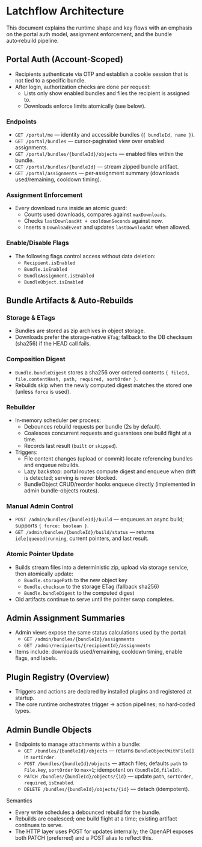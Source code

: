 # Latchflow Architecture

This document explains the runtime shape and key flows with an emphasis on the portal auth model, assignment enforcement, and the bundle auto‑rebuild pipeline.

## Portal Auth (Account‑Scoped)

- Recipients authenticate via OTP and establish a cookie session that is not tied to a specific bundle.
- After login, authorization checks are done per request:
  - Lists only show enabled bundles and files the recipient is assigned to.
  - Downloads enforce limits atomically (see below).

### Endpoints
- `GET /portal/me` — identity and accessible bundles (`{ bundleId, name }`).
- `GET /portal/bundles` — cursor‑paginated view over enabled assignments.
- `GET /portal/bundles/{bundleId}/objects` — enabled files within the bundle.
- `GET /portal/bundles/{bundleId}` — stream zipped bundle artifact.
- `GET /portal/assignments` — per‑assignment summary (downloads used/remaining, cooldown timing).

### Assignment Enforcement
- Every download runs inside an atomic guard:
  - Counts used downloads, compares against `maxDownloads`.
  - Checks `lastDownloadAt + cooldownSeconds` against now.
  - Inserts a `DownloadEvent` and updates `lastDownloadAt` when allowed.

### Enable/Disable Flags
- The following flags control access without data deletion:
  - `Recipient.isEnabled`
  - `Bundle.isEnabled`
  - `BundleAssignment.isEnabled`
  - `BundleObject.isEnabled`

## Bundle Artifacts & Auto‑Rebuilds

### Storage & ETags
- Bundles are stored as zip archives in object storage.
- Downloads prefer the storage‑native `ETag`; fallback to the DB checksum (sha256) if the HEAD call fails.

### Composition Digest
- `Bundle.bundleDigest` stores a sha256 over ordered contents `{ fileId, file.contentHash, path, required, sortOrder }`.
- Rebuilds skip when the newly computed digest matches the stored one (unless `force` is used).

### Rebuilder
- In‑memory scheduler per process:
  - Debounces rebuild requests per bundle (2s by default).
  - Coalesces concurrent requests and guarantees one build flight at a time.
  - Records last result (`built` or `skipped`).
- Triggers:
  - File content changes (upload or commit) locate referencing bundles and enqueue rebuilds.
  - Lazy backstop: portal routes compute digest and enqueue when drift is detected; serving is never blocked.
  - BundleObject CRUD/reorder hooks enqueue directly (implemented in admin bundle-objects routes).

### Manual Admin Control
- `POST /admin/bundles/{bundleId}/build` — enqueues an async build; supports `{ force: boolean }`.
- `GET /admin/bundles/{bundleId}/build/status` — returns `idle|queued|running`, current pointers, and last result.

### Atomic Pointer Update
- Builds stream files into a deterministic zip, upload via storage service, then atomically update:
  - `Bundle.storagePath` to the new object key
  - `Bundle.checksum` to the storage ETag (fallback sha256)
  - `Bundle.bundleDigest` to the computed digest
- Old artifacts continue to serve until the pointer swap completes.

## Admin Assignment Summaries

- Admin views expose the same status calculations used by the portal:
  - `GET /admin/bundles/{bundleId}/assignments`
  - `GET /admin/recipients/{recipientId}/assignments`
- Items include: downloads used/remaining, cooldown timing, enable flags, and labels.

## Plugin Registry (Overview)

- Triggers and actions are declared by installed plugins and registered at startup.
- The core runtime orchestrates trigger → action pipelines; no hard‑coded types.
## Admin Bundle Objects

- Endpoints to manage attachments within a bundle:
  - `GET /bundles/{bundleId}/objects` — returns `BundleObjectWithFile[]` in `sortOrder`.
  - `POST /bundles/{bundleId}/objects` — attach files; defaults `path` to `File.key`, `sortOrder` to `max+1`; idempotent on `(bundleId,fileId)`.
  - `PATCH /bundles/{bundleId}/objects/{id}` — update `path`, `sortOrder`, `required`, `isEnabled`.
  - `DELETE /bundles/{bundleId}/objects/{id}` — detach (idempotent).

Semantics
- Every write schedules a debounced rebuild for the bundle.
- Rebuilds are coalesced; one build flight at a time; existing artifact continues to serve.
- The HTTP layer uses POST for updates internally; the OpenAPI exposes both PATCH (preferred) and a POST alias to reflect this.
